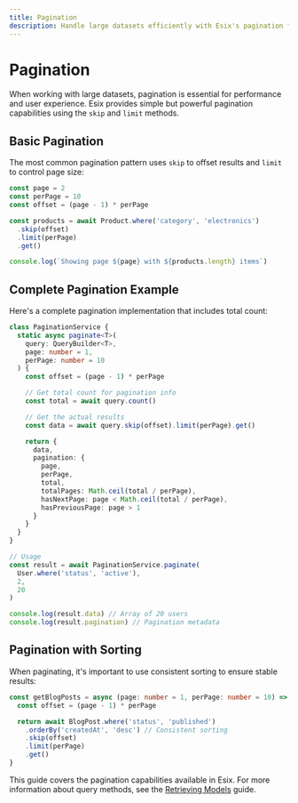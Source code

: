 ```yaml
---
title: Pagination
description: Handle large datasets efficiently with Esix's pagination features. Learn about skip, limit, and cursor-based pagination strategies.
---
```


# Pagination

When working with large datasets, pagination is essential for performance and
user experience. Esix provides simple but powerful pagination capabilities using
the `skip` and `limit` methods.

## Basic Pagination

The most common pagination pattern uses `skip` to offset results and `limit` to
control page size:

```ts
const page = 2
const perPage = 10
const offset = (page - 1) * perPage

const products = await Product.where('category', 'electronics')
  .skip(offset)
  .limit(perPage)
  .get()

console.log(`Showing page ${page} with ${products.length} items`)
```

## Complete Pagination Example

Here's a complete pagination implementation that includes total count:

```ts
class PaginationService {
  static async paginate<T>(
    query: QueryBuilder<T>,
    page: number = 1,
    perPage: number = 10
  ) {
    const offset = (page - 1) * perPage

    // Get total count for pagination info
    const total = await query.count()

    // Get the actual results
    const data = await query.skip(offset).limit(perPage).get()

    return {
      data,
      pagination: {
        page,
        perPage,
        total,
        totalPages: Math.ceil(total / perPage),
        hasNextPage: page < Math.ceil(total / perPage),
        hasPreviousPage: page > 1
      }
    }
  }
}

// Usage
const result = await PaginationService.paginate(
  User.where('status', 'active'),
  2,
  20
)

console.log(result.data) // Array of 20 users
console.log(result.pagination) // Pagination metadata
```

## Pagination with Sorting

When paginating, it's important to use consistent sorting to ensure stable
results:

```ts
const getBlogPosts = async (page: number = 1, perPage: number = 10) => {
  const offset = (page - 1) * perPage

  return await BlogPost.where('status', 'published')
    .orderBy('createdAt', 'desc') // Consistent sorting
    .skip(offset)
    .limit(perPage)
    .get()
}
```

This guide covers the pagination capabilities available in Esix. For more
information about query methods, see the [Retrieving Models](/retrieving-models)
guide.
